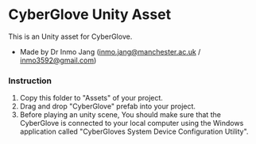 # CyberGlove Unity Asset

This is an Unity asset for CyberGlove. 
- Made by Dr Inmo Jang (inmo.jang@manchester.ac.uk / inmo3592@gmail.com)

### Instruction
1. Copy this folder to "Assets" of your project.
2. Drag and drop "CyberGlove" prefab into your project. 
3. Before playing an unity scene, You should make sure that the CyberGlove is connected to your local computer using the Windows application called "CyberGloves System Device Configuration Utility".   
